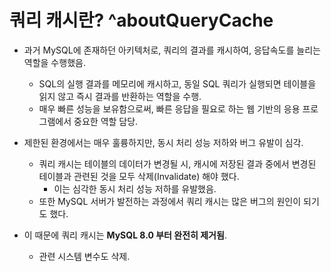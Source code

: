 
# 쿼리 캐시란? ^aboutQueryCache

- 과거 MySQL에 존재하던 아키텍처로, 쿼리의 결과를 캐시하여, 응답속도를 늘리는 역할을 수행했음. 
	- SQL의 실행 결과를 메모리에 캐시하고, 동일 SQL 쿼리가 실행되면 테이블을 읽지 않고 즉시 결과를 반환하는 역할을 수행. 
	- 매우 빠른 성능을 보유함으로써, 빠른 응답을 필요로 하는 웹 기반의 응용 프로그램에서 중요한 역할 담당.

- 제한된 환경에서는 매우 훌륭하지만, 동시 처리 성능 저하와 버그 유발이 심각. 
	- 쿼리 캐시는 테이블의 데이터가 변경될 시, 캐시에 저장된 결과 중에서 변경된 테이블과 관련된 것을 모두 삭제(Invalidate) 해야 했다. 
		- 이는 심각한 동시 처리 성능 저하를 유발했음.
	- 또한 MySQL 서버가 발전하는 과정에서 쿼리 캐시는 많은 버그의 원인이 되기도 했다.

- 이 때문에 쿼리 캐시는 **MySQL 8.0 부터 완전히 제거됨**.
	- 관련 시스템 변수도 삭제.

